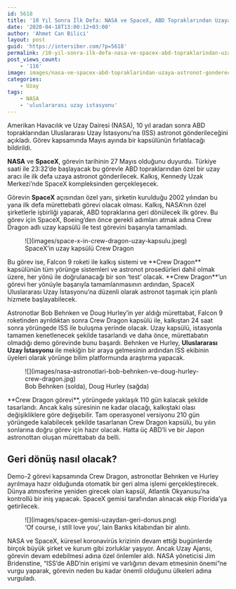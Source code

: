 ```yaml
---
id: 5618
title: '10 Yıl Sonra İlk Defa: NASA ve SpaceX, ABD Topraklarından Uzaya Astronot Gönderecek'
date: '2020-04-18T13:00:12+03:00'
author: 'Ahmet Can Bilici'
layout: post
guid: 'https://intersiber.com/?p=5618'
permalink: /10-yil-sonra-ilk-defa-nasa-ve-spacex-abd-topraklarindan-uzaya-astronot-gonderecek/
post_views_count:
    - '116'
image: images/nasa-ve-spacex-abd-topraklarindan-uzaya-astronot-gonderecek.jpeg
categories:
    - Uzay
tags:
    - NASA
    - 'uluslararası uzay istasyonu'
---
```


Amerikan Havacılık ve Uzay Dairesi (NASA), 10 yıl aradan sonra ABD topraklarından Uluslararası Uzay İstasyonu’na (ISS) astronot gönderileceğini açıkladı. Görev kapsamında Mayıs ayında bir kapsülünün fırlatılacağı bildirildi.

**NASA** ve **SpaceX**, görevin tarihinin 27 Mayıs olduğunu duyurdu. Türkiye saati ile 23:32’de başlayacak bu görevle ABD topraklarından özel bir uzay aracı ile ilk defa uzaya astronot gönderilecek. Kalkış, Kennedy Uzak Merkezi’nde SpaceX kompleksinden gerçekleşecek.

Görevin **SpaceX** açısından özel yanı, şirketin kurulduğu 2002 yılından bu yana ilk defa mürettebatlı görevi olacak olması. Kalkış, NASA’nın özel şirketlerle işbirliği yaparak, ABD topraklarına geri dönülecek ilk görev. Bu görev için SpaceX, Boeing’den önce gerekli adımları atmak adına Crew Dragon adlı uzay kapsülü ile test görevini başarıyla tamamladı.

<figure class="wp-block-image size-large">![](images/space-x-in-crew-dragon-uzay-kapsulu.jpeg)<figcaption>SpaceX’in uzay kapsülü Crew Dragon</figcaption></figure>Bu görev ise, Falcon 9 roketi ile kalkış sistemi ve **Crew Dragon** kapsülünün tüm yörünge sistemleri ve astronot prosedürleri dahil olmak üzere, her yönü ile doğrulanacağı bir son ‘test’ olacak. **Crew Dragon**’un görevi her yönüyle başarıyla tamamlanmasının ardından, SpaceX Uluslararası Uzay İstasyonu’na düzenli olarak astronot taşımak için planlı hizmete başlayabilecek.

Astronotlar Bob Behnken ve Doug Hurley’in yer aldığı mürettabat, Falcon 9 roketinden ayrıldıktan sonra Crew Dragon kapsülü ile, kalkıştan 24 saat sonra yörüngede ISS ile buluşma yerinde olacak. Uzay kapsülü, istasyonla tamamen kenetlenecek şekilde tasarlandı ve daha önce, mürettabatın olmadığı demo görevinde bunu başardı. Behnken ve Hurley, **Uluslararası Uzay İstasyonu** ile mekiğin bir araya gelmesinin ardından ISS ekibinin üyeleri olarak yörünge bilim platformunda araştırma yapacak.

<figure class="wp-block-image size-large">![](images/nasa-astronotlari-bob-behnken-ve-doug-hurley-crew-dragon.jpg)<figcaption>Bob Behnken (solda), Doug Hurley (sağda)</figcaption></figure>**Crew Dragon görevi**, yörüngede yaklaşık 110 gün kalacak şekilde tasarlandı. Ancak kalış süresinin ne kadar olacağı, kalkıştaki olası değişikliklere göre değişebilir. Tam operasyonel versiyonu 210 gün yörüngede kalabilecek şekilde tasarlanan Crew Dragon kapsülü, bu yılın sonlarına doğru görev için hazır olacak. Hatta üç ABD’li ve bir Japon astronottan oluşan mürettabatı da belli.

## Geri dönüş nasıl olacak?

Demo-2 görevi kapsamında Crew Dragon, astronotlar Behnken ve Hurley ayrılmaya hazır olduğunda otomatik bir geri alma işlemi gerçekleştirecek. Dünya atmosferine yeniden girecek olan kapsül, Atlantik Okyanusu’na kontrollü bir iniş yapacak. SpaceX gemisi tarafından alınacak ekip Florida’ya getirilecek.

<figure class="wp-block-image size-large">![](images/spacex-gemisi-uzaydan-geri-donus.png)<figcaption>‘Of course, i still love you’, Iain Banks kitabından bir alıntı.</figcaption></figure>NASA ve SpaceX, küresel koronavirüs krizinin devam ettiği bugünlerde birçok büyük şirket ve kurum gibi zorluklar yaşıyor. Ancak Uzay Ajansı, görevin devam edebilmesi adına özel önlemler aldı. NASA yöneticisi Jim Bridenstine, “ISS’de ABD’nin erişimi ve varlığının devam etmesinin önemi”ne vurgu yaparak, görevin neden bu kadar önemli olduğunu ülkeleri adına vurguladı.